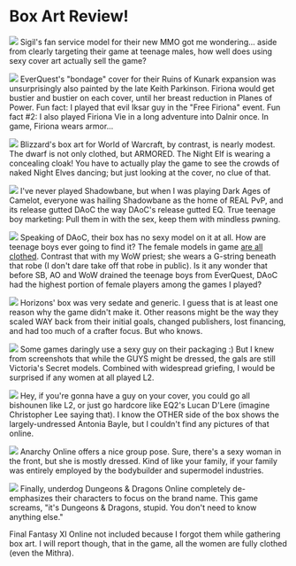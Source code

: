 # Box Art Review!

![](../images/Qaliasp2.gif) Sigil's fan service model for their new MMO got me wondering... aside from clearly targeting their game at teenage males, how well does using sexy cover art actually sell the game?

![](../images/firiona.jpg) EverQuest's "bondage" cover for their Ruins of Kunark expansion was unsurprisingly also painted by the late Keith Parkinson. Firiona would get bustier and bustier on each cover, until her breast reduction in Planes of Power. Fun fact: I played that evil Iksar guy in the "Free Firiona" event. Fun fact #2: I also played Firiona Vie in a long adventure into Dalnir once. In game, Firiona wears armor...

![](../images/warcraft.jpg) Blizzard's box art for World of Warcraft, by contrast, is nearly modest. The dwarf is not only clothed, but ARMORED. The Night Elf is wearing a concealing cloak! You have to actually play the game to see the crowds of naked Night Elves dancing; but just looking at the cover, no clue of that.

![](../images/shadowbane.jpg) I've never played Shadowbane, but when I was playing Dark Ages of Camelot, everyone was hailing Shadowbane as the home of REAL PvP, and its release gutted DAoC the way DAoC's release gutted EQ. True teenage boy marketing: Pull them in with the sex, keep them with mindless pwning.

![](../images/camelot.jpg) Speaking of DAoC, their box has no sexy model on it at all. How are teenage boys ever going to find it? The female models in game [are all clothed](../daoc/). Contrast that with my WoW priest; she wears a G-string beneath that robe (I don't dare take off that robe in public). Is it any wonder that before SB, AO and WoW drained the teenage boys from EverQuest, DAoC had the highest portion of female players among the games I played?

![](../images/horizons.jpg) Horizons' box was very sedate and generic. I guess that is at least one reason why the game didn't make it. Other reasons might be the way they scaled WAY back from their initial goals, changed publishers, lost financing, and had too much of a crafter focus. But who knows.

![](../images/lineage2.jpg) Some games daringly use a sexy guy on their packaging :) But I knew from screenshots that while the GUYS might be dressed, the gals are still Victoria's Secret models. Combined with widespread griefing, I would be surprised if any women at all played L2.

![](../images/eq2.jpg) Hey, if you're gonna have a guy on your cover, you could go all bishounen like L2, or just go hardcore like EQ2's Lucan D'Lere (imagine Christopher Lee saying that). I know the OTHER side of the box shows the largely-undressed Antonia Bayle, but I couldn't find any pictures of that online.

![](../images/anarchy.jpg) Anarchy Online offers a nice group pose. Sure, there's a sexy woman in the front, but she is mostly dressed. Kind of like your family, if your family was entirely employed by the bodybuilder and supermodel industries.

![](../images/ddo.jpg) Finally, underdog Dungeons & Dragons Online completely de-emphasizes their characters to focus on the brand name. This game screams, "it's Dungeons & Dragons, stupid. You don't need to know anything else."

Final Fantasy XI Online not included because I forgot them while gathering box art. I will report though, that in the game, all the women are fully clothed (even the Mithra).
